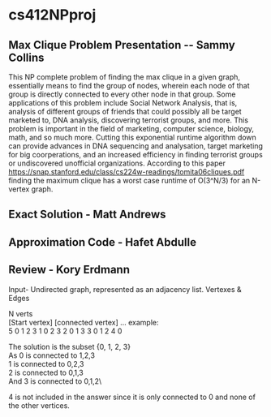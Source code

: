 # cs412NPproj

## Max Clique Problem Presentation -- Sammy Collins
This NP complete problem of finding the max clique in a given graph, essentially means to find the group of nodes, wherein each node of that group is directly connected to every other node in that group. Some applications of this problem include Social Network Analysis, that is, analysis of different groups of friends that could possibly all be target marketed to, DNA analysis, discovering terrorist groups, and more. This problem is important in the field of marketing, computer science, biology, math, and so much more. Cutting this exponential runtime algorithm down can provide advances in DNA sequencing and analysation, target marketing for big coorperations, and an increased efficiency in finding terrorist groups or undiscovered unofficial organizations. According to this paper https://snap.stanford.edu/class/cs224w-readings/tomita06cliques.pdf finding the maximum clique has a worst case runtime of O(3^N/3) for an N-vertex graph.
## Exact Solution - Matt Andrews
## Approximation Code - Hafet Abdulle
## Review - Kory Erdmann

Input- Undirected graph, represented as an adjacency list. Vertexes & Edges

N verts  
[Start vertex] [connected vertex] ...
example:\
5
0 1 2 3
1 0 2 3
2 0 1 3
3 0 1 2
4 0

The solution is the subset {0, 1, 2, 3}\
As 0 is connected to 1,2,3 \
1 is connected to 0,2,3\
2 is connected to 0,1,3\
And 3 is connected to 0,1,2\

4 is not included in the answer since it is only connected to 0 and none of the other vertices.


